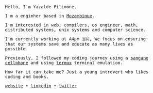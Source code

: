<samp>
 
Hello, I’m Yazalde Filimone.

I'm a enginher based in [Mozambique](https://en.wikipedia.org/wiki/Mozambique). 

I'm interested in web, compilers, os engineer, math, distributed systems, unix systems and computer science.

I'm currently working at A4pm 🇧🇷, We focus on ensuring that our systems save and educate as many lives as possible.

Previously, I followed my coding journey using a [sangung cellphone](https://www.samsung.com/ph/smartphones/others/galaxy-grand-prime-white-8gb-sm-g530hzwdxtc/)  and using [termux](https://termux.dev/en/) terminal emulation.

How far it can take me? Just a young introvert who likes coding and books.
</samp>
<p align="enter">
    <samp>
    <a href="https://yazaldefilimone.com">website</a> • 
    <a href="https://www.linkedin.com/in/yazalde-filimone">linkedin</a> • 
    <a href="https://twitter.com/yazaldefilimone">twitter</a>
    </samp>
    </p>
